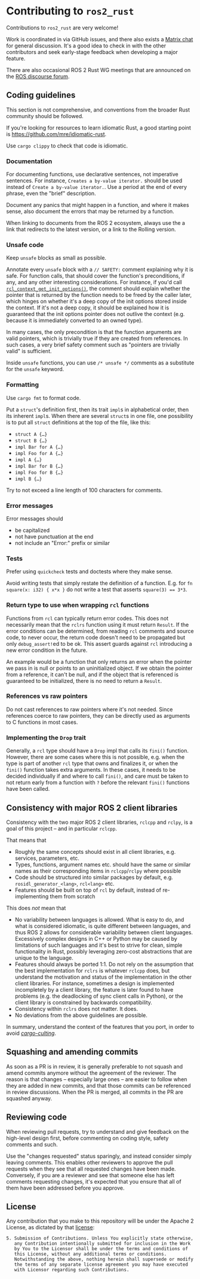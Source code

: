 # Contributing to `ros2_rust`
Contributions to `ros2_rust` are very welcome!

Work is coordinated in via GitHub issues, and there also exists a [Matrix chat](https://matrix.to/#/!AiYXdTWExqamTdatBl:matrix.org) for general discussion. It's a good idea to check in with the other contributors and seek early-stage feedback when developing a major feature.

There are also occasional ROS 2 Rust WG meetings that are announced on the [ROS discourse forum](https://discourse.ros.org/).


## Coding guidelines
This section is not comprehensive, and conventions from the broader Rust community should be followed.

If you're looking for resources to learn idiomatic Rust, a good starting point is https://github.com/mre/idiomatic-rust.

Use `cargo clippy` to check that code is idiomatic.

### Documentation
For documenting functions, use declarative sentences, not imperative sentences. For instance, `Creates a by-value iterator.` should be used instead of `Create a by-value iterator.`. Use a period at the end of every phrase, even the "brief" description.

Document any panics that might happen in a function, and where it makes sense, also document the errors that may be returned by a function.

When linking to documents from the ROS 2 ecosystem, always use the a link that redirects to the latest version, or a link to the Rolling version.

### Unsafe code
Keep `unsafe` blocks as small as possible.

Annotate every `unsafe` block with a `// SAFETY:` comment explaining why it is safe. For function calls, that should cover the function's preconditions, if any, and any other interesting considerations. For instance, if you'd call [`rcl_context_get_init_options()`](https://github.com/ros2/rcl/blob/4b125b1af0e2e2c8c7dd0c8e18b5a8d36709058c/rcl/include/rcl/context.h#L217), the comment should explain whether the pointer that is returned by the function needs to be freed by the caller later, which hinges on whether it's a deep copy of the init options stored inside the context. If it's not a deep copy, it should be explained how it is guaranteed that the init options pointer does not outlive the context (e.g. because it is immediately converted to an owned type).

In many cases, the only precondition is that the function arguments are valid pointers, which is trivially true if they are created from references. In such cases, a very brief safety comment such as "pointers are trivially valid" is sufficient.

Inside `unsafe` functions, you can use `/* unsafe */` comments as a substitute for the `unsafe` keyword.

### Formatting
Use `cargo fmt` to format code.

Put a `struct`'s definition first, then its trait `impl`s in alphabetical order, then its inherent `impl`s. When there are several `struct`s in one file, one possibility is to put all `struct` definitions at the top of the file, like this:
- `struct A {…}`
- `struct B {…}`
- `impl Bar for A {…}`
- `impl Foo for A {…}`
- `impl A {…}`
- `impl Bar for B {…}`
- `impl Foo for B {…}`
- `impl B {…}`

Try to not exceed a line length of 100 characters for comments.

### Error messages
Error messages should
- be capitalized
- not have punctuation at the end
- not include an "Error:" prefix or similar

### Tests
Prefer using `quickcheck` tests and doctests where they make sense.

Avoid writing tests that simply restate the definition of a function. E.g. for `fn square(x: i32) { x*x }` do not write a test that asserts `square(3) == 3*3`.

### Return type to use when wrapping `rcl` functions
Functions from `rcl` can typically return error codes. This does not necessarily mean that the `rclrs` function using it must return `Result`. If the error conditions can be determined, from reading `rcl` comments and source code, to never occur, the return code doesn't need to be propagated but only `debug_assert!`ed to be ok. This assert guards against `rcl` introducing a new error condition in the future.

An example would be a function that only returns an error when the pointer we pass in is null or points to an uninitialized object. If we obtain the pointer from a reference, it can't be null, and if the object that is referenced is guaranteed to be initialized, there is no need to return a `Result`.

### References vs raw pointers

Do not cast references to raw pointers where it's not needed. Since references coerce to raw pointers, they can be directly used as arguments to C functions in most cases.

### Implementing the `Drop` trait

Generally, a `rcl` type should have a `Drop` impl that calls its `fini()` function. However, there are some cases where this is not possible, e.g. when the type is part of another `rcl` type that owns and finalizes it, or when the `fini()` function takes extra arguments. In these cases, it needs to be decided individually if and where to call `fini()`, and care must be taken to not return early from a function with `?` before the relevant `fini()` functions have been called.


## Consistency with major ROS 2 client libraries
Consistency with the two major ROS 2 client libraries, `rclcpp` and `rclpy`, is a goal of this project – and in particular `rclcpp`.

That means that
- Roughly the same concepts should exist in all client libraries, e.g. services, parameters, etc.
- Types, functions, argument names etc. should have the same or similar names as their corresponding items in `rclcpp`/`rclpy` where possible
- Code should be structured into similar packages by default, e.g. `rosidl_generator_<lang>`, `rcl<lang>` etc.
- Features should be built on top of `rcl` by default, instead of re-implementing them from scratch

This does _not_ mean that
- No variability between languages is allowed. What is easy to do, and what is considered idiomatic, is quite different between languages, and thus ROS 2 allows for considerable variability between client languages. Excessively complex designs in C++ or Python may be caused by limitations of such languages and it's best to strive for clean, simple functionality in Rust, possibly leveraging zero-cost abstractions that are unique to the language.
- Features should always be ported 1:1. Do not rely on the assumption that the best implementation for `rclrs` is whatever `rclcpp` does, but understand the motivation and status of the implementation in the other client libraries. For instance, sometimes a design is implemented incompletely by a client library, the feature is later found to have problems (e.g. the deadlocking of sync client calls in Python), or the client library is constrained by backwards compatibility.
- Consistency within `rclrs` does not matter. It does.
- No deviations from the above guidelines are possible.

In summary, understand the context of the features that you port, in order to avoid [_cargo-culting_](https://en.wikipedia.org/wiki/Cargo_cult_programming).


## Squashing and amending commits
As soon as a PR is in review, it is generally preferable to not squash and amend commits anymore without the agreement of the reviewer.
The reason is that changes – especially large ones – are easier to follow when they are added in new commits, and that those commits can be referenced in review discussions.
When the PR is merged, all commits in the PR are squashed anyway.


## Reviewing code
When reviewing pull requests, try to understand and give feedback on the high-level design first, before commenting on coding style, safety comments and such.

Use the "changes requested" status sparingly, and instead consider simply leaving comments. This enables other reviewers to approve the pull requests when they see that all requested changes have been made. Conversely, if you are a reviewer and see that someone else has left comments requesting changes, it's expected that you ensure that all of them have been addressed before you approve.


## License
Any contribution that you make to this repository will
be under the Apache 2 License, as dictated by that
[license](http://www.apache.org/licenses/LICENSE-2.0.html):

~~~
5. Submission of Contributions. Unless You explicitly state otherwise,
   any Contribution intentionally submitted for inclusion in the Work
   by You to the Licensor shall be under the terms and conditions of
   this License, without any additional terms or conditions.
   Notwithstanding the above, nothing herein shall supersede or modify
   the terms of any separate license agreement you may have executed
   with Licensor regarding such Contributions.
~~~
